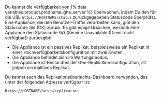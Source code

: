 Du kannst die Verfügbarkeit von {% data variables.product.prodname_ghe_server %} überwachen, indem Du den für die URL `https://HOSTNAME/status` zurückgegebenen Statuscode überprüfst. Eine Appliance, die den Benutzer-Traffic verarbeiten kann, gibt den Statuscode `200` (OK) zurück. Es gibt einige Ursachen, weshalb eine Appliance den Statuscode `503` (Service Unavailable (Dienst nicht verfügbar)) zurückgibt:
 - Die Appliance ist ein passives Replikat, beispielsweise ein Replikat in einer Hochverfügbarkeitskonfiguration mit zwei Knoten.
 - Die Appliance befindet sich im Wartungsmodus.
 - Die Appliance ist Bestandteil der Geo-Replikationskonfiguration, ist jedoch ein inaktives Replikat.

Du kannst auch das Replikationsübersichts-Dashboard verwenden, das unter der folgenden Adresse verfügbar ist:

`https://HOSTNAME/setup/replication`
